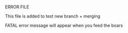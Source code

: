 ERROR FILE

This file is added to test new branch + merging

FATAL error message will appear when you feed the boars